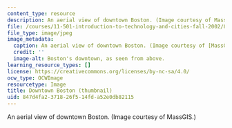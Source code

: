 ```yaml
---
content_type: resource
description: An aerial view of downtown Boston. (Image courtesy of MassGIS.)
file: /courses/11-501-introduction-to-technology-and-cities-fall-2002/847d4fa2371826f514fda52e0db82115_11-501f02-th.jpg
file_type: image/jpeg
image_metadata:
  caption: An aerial view of downtown Boston. (Image courtesy of [MassGIS](http://www.mass.gov/mgis/).)
  credit: ''
  image-alt: Boston's downtown, as seen from above.
learning_resource_types: []
license: https://creativecommons.org/licenses/by-nc-sa/4.0/
ocw_type: OCWImage
resourcetype: Image
title: Downtown Boston (thumbnail)
uid: 847d4fa2-3718-26f5-14fd-a52e0db82115
---
```

An aerial view of downtown Boston. (Image courtesy of MassGIS.)
